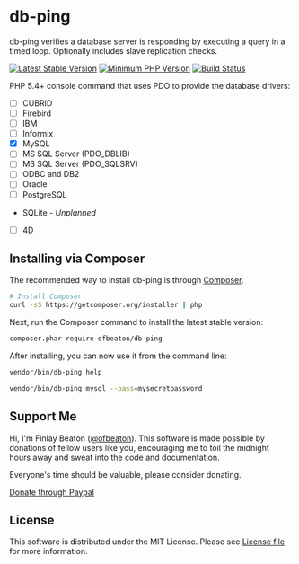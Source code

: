 # db-ping
db-ping verifies a database server is responding by executing a query in a timed loop. Optionally includes slave replication checks.

[![Latest Stable Version](https://img.shields.io/packagist/v/ofbeaton/db-ping.svg?style=flat-square)](https://packagist.org/packages/ofbeaton/db-ping)
[![Minimum PHP Version](https://img.shields.io/badge/php-%3E%3D%205.4-8892BF.svg?style=flat-square)](https://php.net/)
[![Build Status](https://img.shields.io/travis/ofbeaton/db-ping/master.svg?style=flat-square)](https://travis-ci.org/ofbeaton/db-ping)

PHP 5.4+ console command that uses PDO to provide the database drivers:
- [ ] CUBRID
- [ ] Firebird
- [ ] IBM
- [ ] Informix
- [x] MySQL
- [ ] MS SQL Server (PDO_DBLIB)
- [ ] MS SQL Server (PDO_SQLSRV)
- [ ] ODBC and DB2
- [ ] Oracle
- [ ] PostgreSQL
- SQLite - _Unplanned_
- [ ] 4D

## Installing via Composer

The recommended way to install db-ping is through
[Composer](http://getcomposer.org).

```bash
# Install Composer
curl -sS https://getcomposer.org/installer | php
```

Next, run the Composer command to install the latest stable version:

```bash
composer.phar require ofbeaton/db-ping
```

After installing, you can now use it from the command line:

```bash
vendor/bin/db-ping help

vendor/bin/db-ping mysql --pass=mysecretpassword
```

## Support Me

Hi, I'm Finlay Beaton ([@ofbeaton](https://github.com/ofbeaton)). This software is made possible by donations of fellow users like you, encouraging me to toil the midnight hours away and sweat into the code and documentation. 

Everyone's time should be valuable, please consider donating.

[Donate through Paypal](https://www.paypal.com/cgi-bin/webscr?cmd=_donations&business=RDWQCGL5UD6DS&lc=CA&item_name=ofbeaton&item_number=dbping&currency_code=CAD&bn=PP%2dDonationsBF%3abtn_donate_LG%2egif%3aNonHosted)

## License

This software is distributed under the MIT License. Please see [License file](LICENSE) for more information.